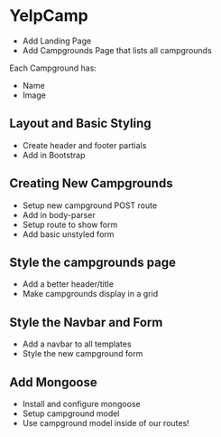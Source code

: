 # YelpCamp

* Add Landing Page
* Add Campgrounds Page that lists all campgrounds

Each Campground has:

* Name
* Image

## Layout and Basic Styling

* Create header and footer partials
* Add in Bootstrap

## Creating New Campgrounds

* Setup new campground POST route
* Add in body-parser
* Setup route to show form
* Add basic unstyled form

## Style the campgrounds page

* Add a better header/title
* Make campgrounds display in a grid

## Style the Navbar and Form

* Add a navbar to all templates
* Style the new campground form

## Add Mongoose

* Install and configure mongoose
* Setup campground model
* Use campground model inside of our routes!

<!-- # Heading 1

## Heading 2 text

Hello World!

We will output Markdown to:

- HTML
- docx
- PDF

LInk to [http://www.google.com/](Google) -->
